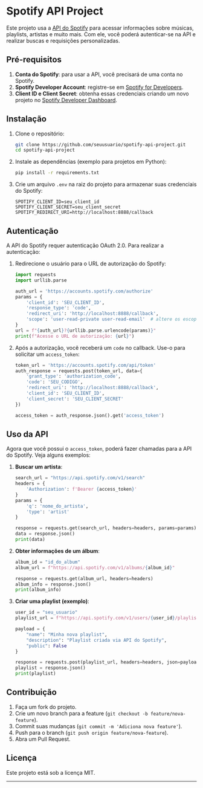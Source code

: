 
# Spotify API Project

Este projeto usa a [API do Spotify](https://developer.spotify.com/documentation/web-api/) para acessar informações sobre músicas, playlists, artistas e muito mais. Com ele, você poderá autenticar-se na API e realizar buscas e requisições personalizadas.

## Pré-requisitos

1. **Conta do Spotify**: para usar a API, você precisará de uma conta no Spotify.
2. **Spotify Developer Account**: registre-se em [Spotify for Developers](https://developer.spotify.com/).
3. **Client ID e Client Secret**: obtenha essas credenciais criando um novo projeto no [Spotify Developer Dashboard](https://developer.spotify.com/dashboard/applications).

## Instalação

1. Clone o repositório:

    ```bash
    git clone https://github.com/seuusuario/spotify-api-project.git
    cd spotify-api-project
    ```

2. Instale as dependências (exemplo para projetos em Python):

    ```bash
    pip install -r requirements.txt
    ```

3. Crie um arquivo `.env` na raiz do projeto para armazenar suas credenciais do Spotify:

    ```env
    SPOTIFY_CLIENT_ID=seu_client_id
    SPOTIFY_CLIENT_SECRET=seu_client_secret
    SPOTIFY_REDIRECT_URI=http://localhost:8888/callback
    ```

## Autenticação

A API do Spotify requer autenticação OAuth 2.0. Para realizar a autenticação:

1. Redirecione o usuário para o URL de autorização do Spotify:

    ```python
    import requests
    import urllib.parse

    auth_url = 'https://accounts.spotify.com/authorize'
    params = {
        'client_id': 'SEU_CLIENT_ID',
        'response_type': 'code',
        'redirect_uri': 'http://localhost:8888/callback',
        'scope': 'user-read-private user-read-email'  # altere os escopos conforme necessário
    }
    url = f"{auth_url}?{urllib.parse.urlencode(params)}"
    print(f"Acesse o URL de autorização: {url}")
    ```

2. Após a autorização, você receberá um `code` no callback. Use-o para solicitar um `access_token`:

    ```python
    token_url = 'https://accounts.spotify.com/api/token'
    auth_response = requests.post(token_url, data={
        'grant_type': 'authorization_code',
        'code': 'SEU_CODIGO',
        'redirect_uri': 'http://localhost:8888/callback',
        'client_id': 'SEU_CLIENT_ID',
        'client_secret': 'SEU_CLIENT_SECRET'
    })

    access_token = auth_response.json().get('access_token')
    ```

## Uso da API

Agora que você possui o `access_token`, poderá fazer chamadas para a API do Spotify. Veja alguns exemplos:

1. **Buscar um artista**:

    ```python
    search_url = "https://api.spotify.com/v1/search"
    headers = {
        'Authorization': f'Bearer {access_token}'
    }
    params = {
        'q': 'nome_do_artista',
        'type': 'artist'
    }

    response = requests.get(search_url, headers=headers, params=params)
    data = response.json()
    print(data)
    ```

2. **Obter informações de um álbum**:

    ```python
    album_id = "id_do_album"
    album_url = f"https://api.spotify.com/v1/albums/{album_id}"

    response = requests.get(album_url, headers=headers)
    album_info = response.json()
    print(album_info)
    ```

3. **Criar uma playlist (exemplo)**:

    ```python
    user_id = "seu_usuario"
    playlist_url = f"https://api.spotify.com/v1/users/{user_id}/playlists"

    payload = {
        "name": "Minha nova playlist",
        "description": "Playlist criada via API do Spotify",
        "public": False
    }

    response = requests.post(playlist_url, headers=headers, json=payload)
    playlist = response.json()
    print(playlist)
    ```

## Contribuição

1. Faça um fork do projeto.
2. Crie um novo branch para a feature (`git checkout -b feature/nova-feature`).
3. Commit suas mudanças (`git commit -m 'Adiciona nova feature'`).
4. Push para o branch (`git push origin feature/nova-feature`).
5. Abra um Pull Request.

## Licença

Este projeto está sob a licença MIT.

---


